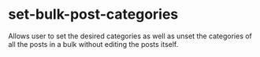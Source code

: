 # set-bulk-post-categories
Allows user to set the desired categories as well as unset the categories of all the posts in a bulk without editing the posts itself.
